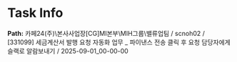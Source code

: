 # Task Info

**Path:** 카페24(주)\본사사업장\[CG]MI본부\MIH그룹\밸류업팀 / scnoh02 / [331099] 세금계산서 발행 요청 자동화 업무 _ 파이낸스 전송 클릭 후 요청 담당자에게 슬랙로 알람보내기 / 2025-09-01_00-00-00

